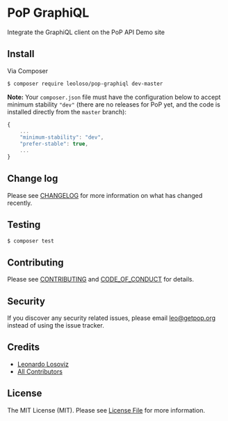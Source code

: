 # PoP GraphiQL

<!--
[![Latest Version on Packagist][ico-version]][link-packagist]
[![Software License][ico-license]](LICENSE.md)
[![Build Status][ico-travis]][link-travis]
[![Coverage Status][ico-scrutinizer]][link-scrutinizer]
[![Quality Score][ico-code-quality]][link-code-quality]
[![Total Downloads][ico-downloads]][link-downloads]
-->

Integrate the GraphiQL client on the PoP API Demo site


## Install

Via Composer

``` bash
$ composer require leoloso/pop-graphiql dev-master
```

**Note:** Your `composer.json` file must have the configuration below to accept minimum stability `"dev"` (there are no releases for PoP yet, and the code is installed directly from the `master` branch):

```javascript
{
    ...
    "minimum-stability": "dev",
    "prefer-stable": true,
    ...
}
```

<!--
## Usage

``` php
```
-->

## Change log

Please see [CHANGELOG](CHANGELOG.md) for more information on what has changed recently.

## Testing

``` bash
$ composer test
```

## Contributing

Please see [CONTRIBUTING](CONTRIBUTING.md) and [CODE_OF_CONDUCT](CODE_OF_CONDUCT.md) for details.

## Security

If you discover any security related issues, please email leo@getpop.org instead of using the issue tracker.

## Credits

- [Leonardo Losoviz][link-author]
- [All Contributors][link-contributors]

## License

The MIT License (MIT). Please see [License File](LICENSE.md) for more information.

[ico-version]: https://img.shields.io/packagist/v/getpop/event-mutations-wp-em.svg?style=flat-square
[ico-license]: https://img.shields.io/badge/license-MIT-brightgreen.svg?style=flat-square
[ico-travis]: https://img.shields.io/travis/getpop/event-mutations-wp-em/master.svg?style=flat-square
[ico-scrutinizer]: https://img.shields.io/scrutinizer/coverage/g/getpop/event-mutations-wp-em.svg?style=flat-square
[ico-code-quality]: https://img.shields.io/scrutinizer/g/getpop/event-mutations-wp-em.svg?style=flat-square
[ico-downloads]: https://img.shields.io/packagist/dt/getpop/event-mutations-wp-em.svg?style=flat-square

[link-packagist]: https://packagist.org/packages/getpop/event-mutations-wp-em
[link-travis]: https://travis-ci.org/getpop/event-mutations-wp-em
[link-scrutinizer]: https://scrutinizer-ci.com/g/getpop/event-mutations-wp-em/code-structure
[link-code-quality]: https://scrutinizer-ci.com/g/getpop/event-mutations-wp-em
[link-downloads]: https://packagist.org/packages/getpop/event-mutations-wp-em
[link-author]: https://github.com/leoloso
[link-contributors]: ../../contributors
